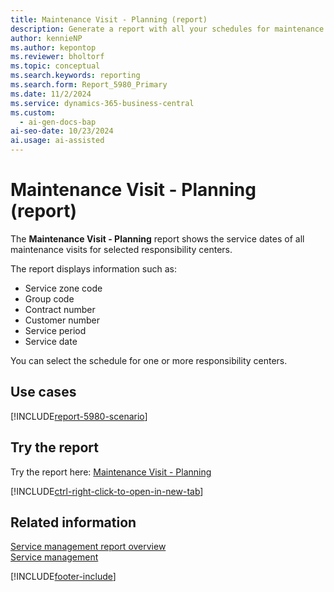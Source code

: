 ```yaml
---
title: Maintenance Visit - Planning (report)
description: Generate a report with all your schedules for maintenance visits.
author: kennieNP
ms.author: kepontop
ms.reviewer: bholtorf
ms.topic: conceptual
ms.search.keywords: reporting
ms.search.form: Report_5980_Primary
ms.date: 11/2/2024
ms.service: dynamics-365-business-central
ms.custom:
  - ai-gen-docs-bap
ai-seo-date: 10/23/2024
ai.usage: ai-assisted
---
```


# Maintenance Visit - Planning (report)

The **Maintenance Visit - Planning** report shows the service dates of all maintenance visits for selected responsibility centers.

The report displays information such as:

- Service zone code
- Group code
- Contract number
- Customer number
- Service period
- Service date

You can select the schedule for one or more responsibility centers.

## Use cases

[!INCLUDE[report-5980-scenario](../includes/report-5980-scenario-include.md)]

<!-- 

Prompt

Below is a report in an ERP system. Provide 3-4 use cases for different personas working with project management or finance for projects.

Format like this:    
  
As a <persona>, use the report to    
* use case 1  
* use case 2    

Do not capitalize the persona names. 

Do not start lines with "Use the data to"

## Report name
Maintenance Visit - Planning

## Report description

### What the report does

### Use cases

Please include your data sources and URLs

-->

## Try the report

Try the report here: [Maintenance Visit - Planning](https://businesscentral.dynamics.com?report=5980)

[!INCLUDE[ctrl-right-click-to-open-in-new-tab](../includes/ctrl-right-click-to-open-in-new-tab.md)]

## Related information

[Service management report overview](../service-reports.md)  
[Service management](../service-service.md)  

[!INCLUDE[footer-include](../includes/footer-banner.md)]